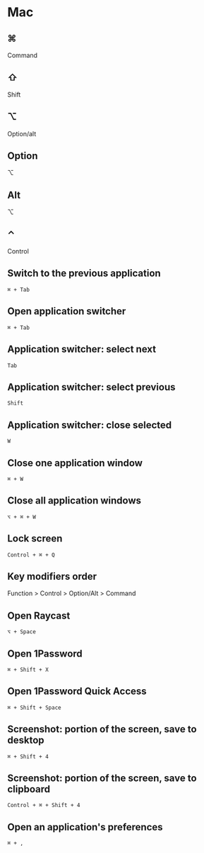 # Mac

## ⌘

Command

## ⇧

Shift

## ⌥

Option/alt

## Option

⌥

## Alt

⌥

## ⌃

Control

## Switch to the previous application

`⌘ + Tab`

## Open application switcher

`⌘ + Tab`

## Application switcher: select next

`Tab`

## Application switcher: select previous

`Shift`

## Application switcher: close selected

`W`

## Close one application window

`⌘ + W`

## Close all application windows

`⌥ + ⌘ + W`

## Lock screen

`Control + ⌘ + Q`

## Key modifiers order

Function > Control > Option/Alt > Command

## Open Raycast

`⌥ + Space`

## Open 1Password

`⌘ + Shift + X`

## Open 1Password Quick Access

`⌘ + Shift + Space`

## Screenshot: portion of the screen, save to desktop

`⌘ + Shift + 4`

## Screenshot: portion of the screen, save to clipboard

`Control + ⌘ + Shift + 4`

## Open an application's preferences

`⌘ + ,`
